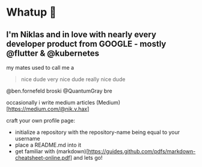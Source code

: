 # Whatup 👋
## I'm Niklas and  in love with nearly every developer product from GOOGLE - mostly @flutter & @kubernetes
my mates used to call me a
> nice dude
> very nice dude
> really nice dude

@ben.fornefeld broski
@QuantumGray bre
 
occasionally i write medium articles
(Medium)[https://medium.com/@nik.v.hax]

craft your own profile page:
* initialize a repository with the repository-name being equal to your username
* place a README.md into it
* get familiar with (markdown)[https://guides.github.com/pdfs/markdown-cheatsheet-online.pdf] and lets go!
